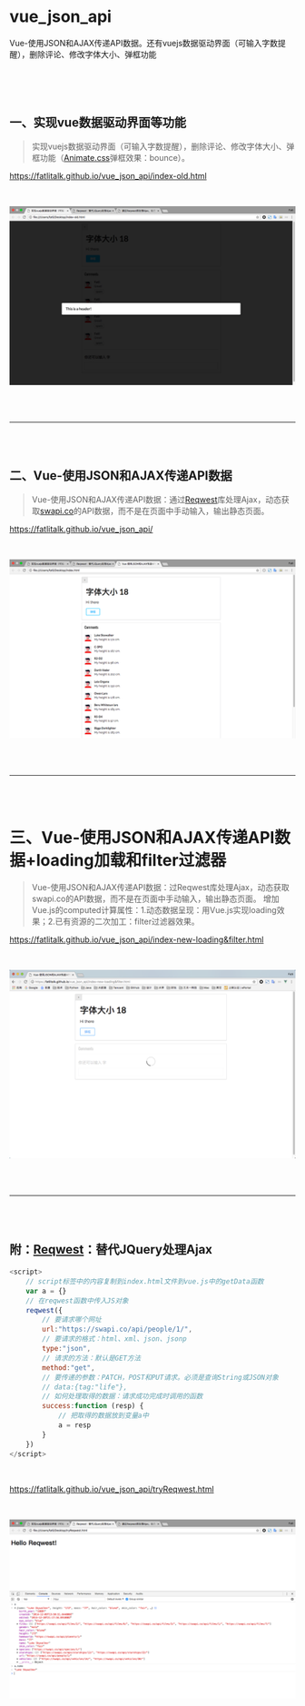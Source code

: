 # vue_json_api
Vue-使用JSON和AJAX传递API数据。还有vuejs数据驱动界面（可输入字数提醒），删除评论、修改字体大小、弹框功能

<br>
<br>
<br>


## 一、实现vue数据驱动界面等功能

> 实现vuejs数据驱动界面（可输入字数提醒），删除评论、修改字体大小、弹框功能（[Animate.css](https://daneden.github.io/animate.css/)弹框效果：bounce）。

https://fatlitalk.github.io/vue_json_api/index-old.html

<br>

![实现vuejs数据驱动界面等功能](https://raw.githubusercontent.com/FatliTalk/vue_json_api/gh-pages/images/01.png)

<br>
<br>

---

<br>
<br>

## 二、Vue-使用JSON和AJAX传递API数据

> Vue-使用JSON和AJAX传递API数据：通过[Reqwest](https://github.com/ded/reqwest)库处理Ajax，动态获取[swapi.co](https://swapi.co/api/people/?format=json)的API数据，而不是在页面中手动输入，输出静态页面。

https://fatlitalk.github.io/vue_json_api/

<br>

![Vue-使用JSON和AJAX传递API数据](https://raw.githubusercontent.com/FatliTalk/vue_json_api/gh-pages/images/03.png)

<br>
<br>

---

<br>
<br>


# 三、Vue-使用JSON和AJAX传递API数据+loading加载和filter过滤器

> Vue-使用JSON和AJAX传递API数据：过Reqwest库处理Ajax，动态获取swapi.co的API数据，而不是在页面中手动输入，输出静态页面。
> 增加Vue.js的computed计算属性：1.动态数据呈现：用Vue.js实现loading效果；2.已有资源的二次加工：filter过滤器效果。

https://fatlitalk.github.io/vue_json_api/index-new-loading&filter.html 

<br>

![Vue-使用JSON和AJAX传递API数据+loading&filter](https://github.com/FatliTalk/vue_json_api/blob/gh-pages/images/4-loading&filter.png?raw=true)

<br>
<br>

---

<br>
<br>

## 附：[Reqwest](https://github.com/ded/reqwest)：替代JQuery处理Ajax

```javascript
<script>
    // script标签中的内容复制到index.html文件到vue.js中的getData函数
    var a = {}
    // 在reqwest函数中传入JS对象
    reqwest({
        // 要请求哪个网址
        url:"https://swapi.co/api/people/1/",
        // 要请求的格式：html、xml、json、jsonp
        type:"json",
        // 请求的方法：默认是GET方法
        method:"get",
        // 要传递的参数：PATCH，POST和PUT请求。必须是查询String或JSON对象
        // data:{tag:"life"},
        // 如何处理取得的数据：请求成功完成时调用的函数
        success:function (resp) {
            // 把取得的数据放到变量a中
            a = resp
        }
    })
</script>
```

<br>

https://fatlitalk.github.io/vue_json_api/tryReqwest.html

<br>

![Reqwest：替代JQuery处理Ajax](https://raw.githubusercontent.com/FatliTalk/vue_json_api/gh-pages/images/02.png)

